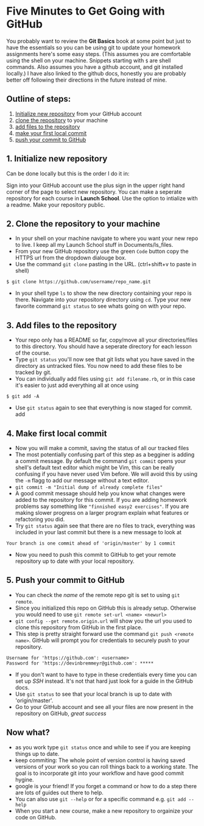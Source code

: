 # Five Minutes to Get Going with GitHub

You probably want to review the **Git Basics** book at some point but just to have the
essentials so you can be using git to update your homework assignments here's
some easy steps. (This assumes you are comfortable using the shell on your machine. Snippets starting with `$` are shell commands. Also assumes you have a github account, and git installed locally.) I have also linked to the github docs, honestly you are probably better off following their directions in the future instead of mine.


## Outline of steps:

1. [Initialize new repository](https://docs.github.com/en/free-pro-team@latest/github/creating-cloning-and-archiving-repositories/creating-a-new-repository) from your GitHub account
2. [clone the repository](https://docs.github.com/en/free-pro-team@latest/github/creating-cloning-and-archiving-repositories/cloning-a-repository) to your machine
3. [add files to the repository](https://docs.github.com/en/free-pro-team@latest/github/managing-files-in-a-repository/adding-a-file-to-a-repository-using-the-command-line)
4. [make your first local commit](https://github.com/git-guides/git-commit)
5. [push your commit to GitHub](https://docs.github.com/en/free-pro-team@latest/github/using-git/pushing-commits-to-a-remote-repository)

## 1. Initialize new repository
Can be done locally but this is the order I do it in:

Sign into your GitHub account use the plus sign in the upper right hand corner of the page to select new repository. You can make a seperate repository for each course in **Launch School**. Use the option to intialize with a readme. Make your repository public.

## 2. Clone the repository to your machine
+ In your shell on your machine navigate to where you want your new repo to live. I keep all my Launch School stuff in Documents/ls_files.
+ From your new GitHub repository use the green `Code` button copy the HTTPS url from the dropdown dialouge box. 
+ Use the command `git clone` pasting in the URL. (ctrl+shift+v to paste in shell)
```
$ git clone https://github.com/username/repo_name.git
```

+ In your shell type `ls` to show the new directory containing your repo is there. Navigate into your repository directory using `cd`. Type your new favorite command `git status` to see whats going on with your repo.

## 3. Add files to the repository
+ Your repo only has a README so far, copy/move all your directories/files to this directory. You should have a seperate directory for each lesson of the course.
+ Type `git status` you'll now see that git lists what you have saved in the directory as untracked files. You now need to add these files to be tracked by git.
+ You can individually add files using `git add filename.rb`, or in this case it's easier to just add everything all at once using
```
$ git add -A
```
+ Use `git status` again to see that everything is now staged for commit.
add

## 4. Make first local commit
+ Now you will make a commit, saving the status of all our tracked files
+ The most potentially confusing part of this step as a begginer is adding a commit message. By default the command `git commit` opens your shell's default text editor which might be Vim, this can be really confusing if you have never used Vim before. We will avoid this by using the `-m` flagg to add our message without a text editor.
+ ```git commit -m "Initial dump of already complete files" ```
+ A good commit message should help you know what changes were added to the repository for this commit. If you are adding homework problems say something like `"finnished easy2 exercises"`. If you are making slower progress on a larger program explain what features or refactoring you did.
+ Try `git status` again see that there are no files to track, everything was included in your last commit but there is a new message to look at
```
Your branch is one commit ahead of 'origin/master' by 1 commit
```
+ Now you need to push this commit to GitHub to get your remote repository up to date with your local repository.

## 5. Push your commit to GitHub
+ You can check the *name* of the remote repo git is set to using `git remote`.
+ Since you initialized this repo on GitHub this is already setup. Otherwise you would need to use `git remote set-url <name> <newurl>` 
+ `git config --get remote.origin.url` will show you the url you used to clone this repository from GitHub in the first place.
+ This step is pretty straight forward use the command `git push <remote name>`. GitHub will prompt you for credentials to securely push to your repository.
``` $ git push origin
Username for 'https://github.com': <username>
Password for 'https://devinbremmeyr@github.com': *****
```
+ If you don't want to have to type in these credentials every time you can set up *SSH* instead. It's not that hard just look for a guide in the GitHub docs.
+ Use `git status` to see that your local branch is up to date with 'origin/master'.
+ Go to your GitHub account and see all your files are now present in the repository on GitHub, *great success*

## Now what?
+ as you work type `git status` once and while to see if you are keeping things up to date.
+ keep commiting: The whole point of version control is having saved versions of your work so you can roll things back to a working state. The goal is to incorporate git into your workflow and have good commit hygine.
+ google is your friend! If you forget a command or how to do a step there are lots of guides out there to help.
+ You can also use `git --help` or for a specific command e.g. `git add --help`
+ When you start a new course, make a new repository to orgainize your code on GitHub.
